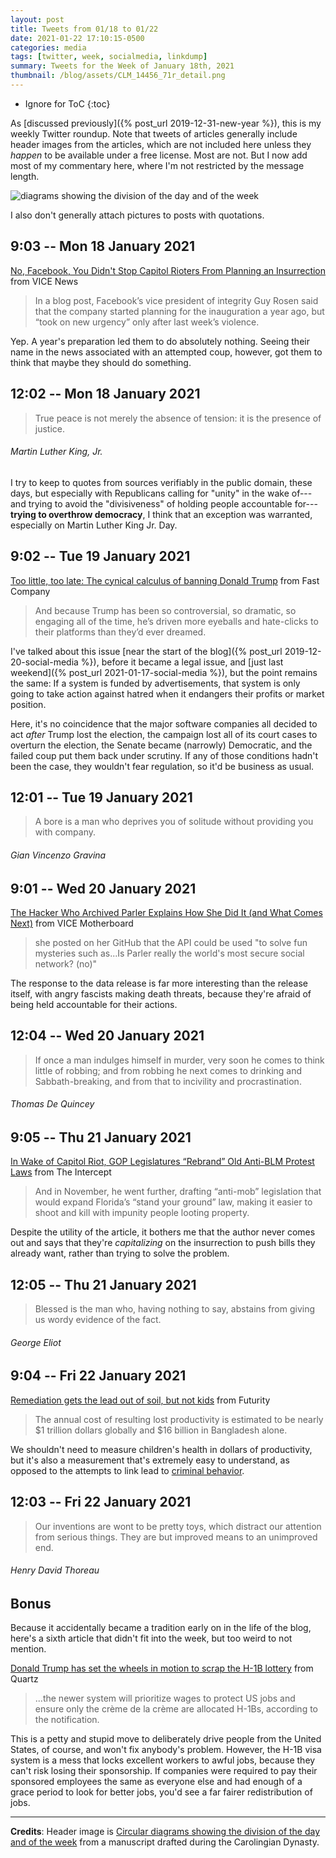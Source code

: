 ```yaml
---
layout: post
title: Tweets from 01/18 to 01/22
date: 2021-01-22 17:10:15-0500
categories: media
tags: [twitter, week, socialmedia, linkdump]
summary: Tweets for the Week of January 18th, 2021
thumbnail: /blog/assets/CLM_14456_71r_detail.png
---
```


* Ignore for ToC
{:toc}

As [discussed previously]({% post_url 2019-12-31-new-year %}), this is my weekly Twitter roundup.  Note that tweets of articles generally include header images from the articles, which are not included here unless they *happen* to be available under a free license.  Most are not.  But I now add most of my commentary here, where I'm not restricted by the message length.

![diagrams showing the division of the day and of the week](/blog/assets/CLM_14456_71r_detail.png "diagrams showing the division of the day and of the week")

I also don't generally attach pictures to posts with quotations.

## 9:03 -- Mon 18 January 2021

[<i class="fab fa-twitter-square"></i>](https://jcolag.github.io/twitter/1351168213736853504) [No, Facebook, You Didn't Stop Capitol Rioters From Planning an Insurrection](https://www.vice.com/en/article/v7mpd4/no-facebook-you-didnt-stop-capitol-rioters-from-planning-an-insurrection) from VICE News

 > In a blog post, Facebook’s vice president of integrity Guy Rosen said that the company started planning for the inauguration a year ago, but “took on new urgency” only after last week’s violence.

Yep.  A year's preparation led them to do absolutely nothing.  Seeing their name in the news associated with an attempted coup, however, got them to think that maybe they should do something.

## 12:02 -- Mon 18 January 2021

[<i class="fab fa-twitter"></i>](https://jcolag.github.io/twitter/1351213260880666624)

 > True peace is not merely the absence of tension: it is the presence of justice.

###### Martin Luther King, Jr.

I try to keep to quotes from sources verifiably in the public domain, these days, but especially with Republicans calling for "unity" in the wake of---and trying to avoid the "divisiveness" of holding people accountable for---**trying to overthrow democracy**, I think that an exception was warranted, especially on Martin Luther King Jr. Day.

## 9:02 -- Tue 19 January 2021

[<i class="fab fa-twitter-square"></i>](https://jcolag.github.io/twitter/1351530350086819840) [Too little, too late: The cynical calculus of banning Donald Trump](https://www.fastcompany.com/90593503/too-little-too-late-the-cynical-calculus-of-banning-donald-trump) from Fast Company

 > And because Trump has been so controversial, so dramatic, so engaging all of the time, he’s driven more eyeballs and hate-clicks to their platforms than they’d ever dreamed.

I've talked about this issue [near the start of the blog]({% post_url 2019-12-20-social-media %}), before it became a legal issue, and [just last weekend]({% post_url 2021-01-17-social-media %}), but the point remains the same:  If a system is funded by advertisements, that system is only going to take action against hatred when it endangers their profits or market position.

Here, it's no coincidence that the major software companies all decided to act *after* Trump lost the election, the campaign lost all of its court cases to overturn the election, the Senate became (narrowly) Democratic, and the failed coup put them back under scrutiny.  If any of those conditions hadn't been the case, they wouldn't fear regulation, so it'd be business as usual.

## 12:01 -- Tue 19 January 2021

[<i class="fab fa-twitter"></i>](https://jcolag.github.io/twitter/1351575396987363329)

 > A bore is a man who deprives you of solitude without providing you with company.

###### Gian Vincenzo Gravina

## 9:01 -- Wed 20 January 2021

[<i class="fab fa-twitter-square"></i>](https://jcolag.github.io/twitter/1351892486239744001) [The Hacker Who Archived Parler Explains How She Did It (and What Comes Next)](https://www.vice.com/en/article/n7vqew/the-hacker-who-archived-parler-explains-how-she-did-it-and-what-comes-next) from VICE Motherboard

 > she posted on her GitHub that the API could be used "to solve fun mysteries such as...Is Parler really the world's most secure social network? (no)"

The response to the data release is far more interesting than the release itself, with angry fascists making death threats, because they're afraid of being held accountable for their actions.

## 12:04 -- Wed 20 January 2021

[<i class="fab fa-twitter"></i>](https://jcolag.github.io/twitter/1351938539961761792)

 > If once a man indulges himself in murder, very soon he comes to think little of robbing; and from robbing he next comes to drinking and Sabbath-breaking, and from that to incivility and procrastination.

###### Thomas De Quincey

## 9:05 -- Thu 21 January 2021

[<i class="fab fa-twitter-square"></i>](https://jcolag.github.io/twitter/1352255881052884993) [In Wake of Capitol Riot, GOP Legislatures “Rebrand” Old Anti-BLM Protest Laws](https://theintercept.com/2021/01/12/capitol-riot-anti-protest-blm-laws/) from The Intercept

 > And in November, he went further, drafting “anti-mob” legislation that would expand Florida’s “stand your ground” law, making it easier to shoot and kill with impunity people looting property.

Despite the utility of the article, it bothers me that the author never comes out and says that they're *capitalizing* on the insurrection to push bills they already want, rather than trying to solve the problem.

## 12:05 -- Thu 21 January 2021

[<i class="fab fa-twitter"></i>](https://jcolag.github.io/twitter/1352301179313635331)

 > Blessed is the man who, having nothing to say, abstains from giving us wordy evidence of the fact.

###### George Eliot

## 9:04 -- Fri 22 January 2021

[<i class="fab fa-twitter-square"></i>](https://jcolag.github.io/twitter/1352618017037766661) [Remediation gets the lead out of soil, but not kids](https://www.futurity.org/lead-remediation-soil-children-2502282-2/) from Futurity

 > The annual cost of resulting lost productivity is estimated to be nearly $1 trillion dollars globally and $16 billion in Bangladesh alone.

We shouldn't need to measure children's health in dollars of productivity, but it's also a measurement that's extremely easy to understand, as opposed to the attempts to link lead to [criminal behavior](https://en.wikipedia.org/wiki/Lead%E2%80%93crime_hypothesis).

## 12:03 -- Fri 22 January 2021

[<i class="fab fa-twitter"></i>](https://jcolag.github.io/twitter/1352663063774851078)

 > Our inventions are wont to be pretty toys, which distract our attention from serious things. They are but improved means to an unimproved end.

###### Henry David Thoreau

## Bonus

Because it accidentally became a tradition early on in the life of the blog, here's a sixth article that didn't fit into the week, but too weird to not mention.

<i class="fas fa-square"></i> [Donald Trump has set the wheels in motion to scrap the H-1B lottery](https://qz.com/india/1955260/trump-moves-to-scrap-h-1b-lottery-days-before-biden-takes-office/) from Quartz

 > ...the newer system will prioritize wages to protect US jobs and ensure only the crème de la crème are allocated H-1Bs, according to the notification.

This is a petty and stupid move to deliberately drive people from the United States, of course, and won't fix anybody's problem.  However, the H-1B visa system is a mess that locks excellent workers to awful jobs, because they can't risk losing their sponsorship.  If companies were required to pay their sponsored employees the same as everyone else and had enough of a grace period to look for better jobs, you'd see a far fairer redistribution of jobs.

* * *

**Credits**:  Header image is [Circular diagrams showing the division of the day and of the week](https://en.wikipedia.org/wiki/Week#/media/File:CLM_14456_71r_detail.jpg) from a manuscript drafted during the Carolingian Dynasty.

